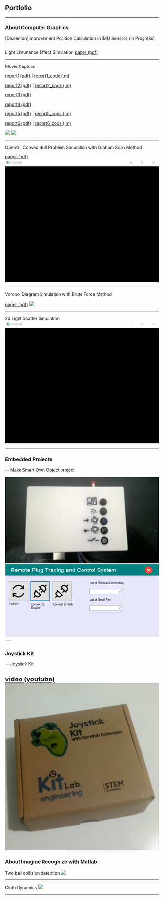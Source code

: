## Portfolio

---

### About Computer Graphics

[Dissertion]Improvement Position Calculation in IMU Sensors (in Progress)

---

Light Limunance Effect Simulation
[paper (pdf)](https://github.com/caginagirdemir/illumination-2d-plot-paper/blob/master/CMP715%20Paper.pdf)

---

Movie Capture

[report1 (pdf)](report1.pdf) | [report1_code (.m)](report1_code.pdf)

[report2 (pdf)](report1.pdf) | [report2_code (.m)](report1_code.pdf)

[report3 (pdf)](report1.pdf)

[report4 (pdf)](report1.pdf)

[report5 (pdf)](report1.pdf) | [report5_code (.m)](report1_code.pdf)

[report6 (pdf)](report1.pdf) | [report6_code (.m)](report1_code.pdf)

<img src="images/movie_capture.gif?raw=true"/>
<img src="images/calibration_stick.gif?raw=true"/>

---

OpenGL Convex Hull Problem Simulation with Graham Scan Method 

[paper (pdf)](report_convexhull.pdf)
<img src="images/convex_hull.gif?raw=true"/>

---

Voronoi Diagram Simulation with Brute Force Method

[paper (pdf)](voronoi_diagram.pdf)
<img src="images/voronoi_diagram.gif?raw=true"/>

---
2d Light Scatter Simulation
<img src="images/light_scatter.gif?raw=true"/>

---

### Embedded Projects

--
Make Smart Own Object project

<img src="images/project.jpg?raw=true"/>
<img src="images/program.png?raw=true"/>
---

### Joystick Kit

--
Joystick Kit

[video (youtube)](https://www.youtube.com/watch?v=yPofXKxQU7Q)
<img src="images/joystick.jpeg?raw=true"/>
---

### About Imagine Recognize with Matlab

Two ball collision detection
<img src="images/collision_detection.gif?raw=true"/>


---

Cloth Dynamics
<img src="images/cloth_dynamics.gif?raw=true"/>




---
<p style="font-size:11px"></p>

